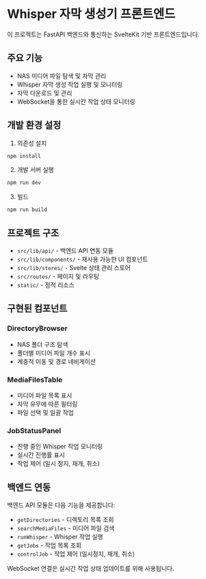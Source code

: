 # Whisper 자막 생성기 프론트엔드

이 프로젝트는 FastAPI 백엔드와 통신하는 SvelteKit 기반 프론트엔드입니다.

## 주요 기능

- NAS 미디어 파일 탐색 및 자막 관리
- Whisper 자막 생성 작업 실행 및 모니터링
- 자막 다운로드 및 관리
- WebSocket을 통한 실시간 작업 상태 모니터링

## 개발 환경 설정

1. 의존성 설치
```bash
npm install
```

2. 개발 서버 실행
```bash
npm run dev
```

3. 빌드
```bash
npm run build
```

## 프로젝트 구조

- `src/lib/api/` - 백엔드 API 연동 모듈
- `src/lib/components/` - 재사용 가능한 UI 컴포넌트
- `src/lib/stores/` - Svelte 상태 관리 스토어
- `src/routes/` - 페이지 및 라우팅
- `static/` - 정적 리소스

## 구현된 컴포넌트

### DirectoryBrowser
- NAS 폴더 구조 탐색
- 폴더별 미디어 파일 개수 표시
- 계층적 이동 및 경로 네비게이션

### MediaFilesTable
- 미디어 파일 목록 표시
- 자막 유무에 따른 필터링
- 파일 선택 및 일괄 작업

### JobStatusPanel
- 진행 중인 Whisper 작업 모니터링
- 실시간 진행률 표시
- 작업 제어 (일시 정지, 재개, 취소)

## 백엔드 연동

백엔드 API 모듈은 다음 기능을 제공합니다:

- `getDirectories` - 디렉토리 목록 조회
- `searchMediaFiles` - 미디어 파일 검색
- `runWhisper` - Whisper 작업 실행
- `getJobs` - 작업 목록 조회
- `controlJob` - 작업 제어 (일시정지, 재개, 취소)

WebSocket 연결은 실시간 작업 상태 업데이트를 위해 사용됩니다.
